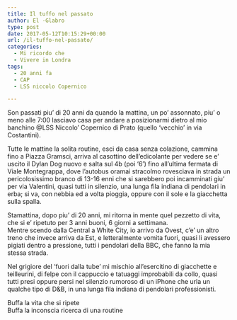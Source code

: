 ```yaml
---
title: Il tuffo nel passato
author: El -Glabro
type: post
date: 2017-05-12T10:15:29+00:00
url: /il-tuffo-nel-passato/
categories:
  - Mi ricordo che
  - Vivere in Londra
tags:
  - 20 anni fa
  - CAP
  - LSS niccolo Copernico

---
```

Son passati piu&#8217; di 20 anni da quando la mattina, un po&#8217; assonnato, piu&#8217; o meno alle 7:00 lasciavo casa per andare a posizionarmi dietro al mio banchino @LSS Niccolo&#8217; Copernico di Prato (quello &#8216;vecchio&#8217; in via Costantini).

Tutte le mattine la solita routine, esci da casa senza colazione, cammina fino a Piazza Gramsci, arriva al casottino dell&#8217;edicolante per vedere se e&#8217; uscito il Dylan Dog nuovo e salta sul 4b (poi &#8216;6&#8217;) fino all&#8217;ultima fermata di Viale Montegrappa, dove l&#8217;autobus oramai stracolmo rovesciava in strada un pericolosissimo branco di 13-16 enni che si sarebbero poi incamminati giu&#8217; per via Valentini, quasi tutti in silenzio, una lunga fila indiana di pendolari in erba; si va, con nebbia ed a volta pioggia, oppure con il sole e la giacchetta sulla spalla.

Stamattina, dopo piu&#8217; di 20 anni, mi ritorna in mente quel pezzetto di vita, che si e&#8217; ripetuto per 3 anni buoni, 6 giorni a settimana.  
Mentre scendo dalla Central a White City, io arrivo da Ovest, c&#8217;e&#8217; un altro treno che invece arriva da Est, e letteralmente vomita fuori, quasi li avessero pigiati dentro a pressione, tutti i pendolari della BBC, che fanno la mia stessa strada.

Nel grigiore del &#8216;fuori dalla tube&#8217; mi mischio all&#8217;esercitino di giacchette e teilleurini, di felpe con il cappuccio e tatuaggi improbabili da collo, quasi tutti presi oppure persi nel silenzio rumoroso di un iPhone che urla un qualche tipo di D&B, in una lunga fila indiana di pendolari professionisti.

Buffa la vita che si ripete  
Buffa la inconscia ricerca di una routine